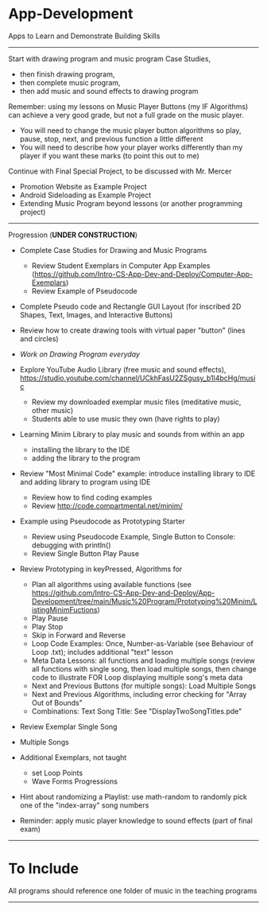 # App-Development
Apps to Learn and Demonstrate Building Skills

---

Start with drawing program and music program Case Studies,
- then finish drawing program,
- then complete music program,
- then add music and sound effects to drawing program

Remember: using my lessons on Music Player Buttons (my IF Algorithms) can achieve a very good grade, but not a full grade on the music player.
- You will need to change the music player button algorithms so play, pause, stop, next, and previous function a little different
- You will need to describe how your player works differently than my player if you want these marks (to point this out to me)

Continue with Final Special Project, to be discussed with Mr. Mercer
- Promotion Website as Example Project
- Android Sideloading as Example Project
- Extending Music Program beyond lessons (or another programming project)

---

Progression (**UNDER CONSTRUCTION**)
- Complete Case Studies for Drawing and Music Programs
  - Review Student Exemplars in Computer App Examples (https://github.com/Intro-CS-App-Dev-and-Deploy/Computer-App-Exemplars)
  - Review Example of Pseudocode
- Complete Pseudo code and Rectangle GUI Layout (for inscribed 2D Shapes, Text, Images, and Interactive Buttons)
- Review how to create drawing tools with virtual paper "button" (lines and circles)
- *Work on Drawing Program everyday*
- Explore YouTube Audio Library (free music and sound effects), https://studio.youtube.com/channel/UCkhFasU2ZSgusy_b1l4bcHg/music
  - Review my downloaded exemplar music files (meditative music, other music)
  - Students able to use music they own (have rights to play)
- Learning Minim Library to play music and sounds from within an app
  - installing the library to the IDE
  - adding the library to the program
- Review "Most Minimal Code" example: introduce installing library to IDE and adding library to program using IDE
  - Review how to find coding examples
  - Review http://code.compartmental.net/minim/
- Example using Pseudocode as Prototyping Starter
  - Review using Pseudocode Example, Single Button to Console: debugging with println()
  - Review Single Button Play Pause
- Review Prototyping in keyPressed, Algorithms for
  - Plan all algorithms using available functions (see https://github.com/Intro-CS-App-Dev-and-Deploy/App-Development/tree/main/Music%20Program/Prototyping%20Minim/ListingMinimFuctions)
  - Play Pause
  - Play Stop
  - Skip in Forward and Reverse
  - Loop Code Examples: Once, Number-as-Variable (see Behaviour of Loop .txt); includes additional "text" lesson
  - Meta Data Lessons: all functions and loading multiple songs (review all functions with single song, then load multiple songs, then change code to illustrate FOR Loop displaying multiple song's meta data
  - Next and Previous Buttons (for multiple songs): Load Multiple Songs
  - Next and Previous Algorithms, including error checking for "Array Out of Bounds"
  - Combinations: Text Song Title: See "DisplayTwoSongTitles.pde"
- Review Exemplar Single Song
- Multiple Songs

- Additional Exemplars, not taught
    - set Loop Points
    - Wave Forms Progressions

- Hint about randomizing a Playlist: use math-random to randomly pick one of the "index-array" song numbers

- Reminder: apply music player knowledge to sound effects (part of final exam)

---

# To Include

All programs should reference one folder of music in the teaching programs

---
